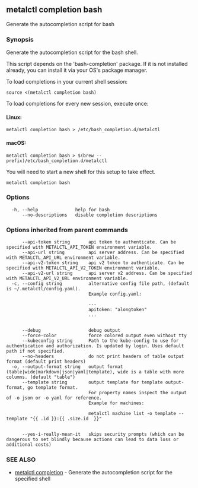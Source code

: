 ## metalctl completion bash

Generate the autocompletion script for bash

### Synopsis

Generate the autocompletion script for the bash shell.

This script depends on the 'bash-completion' package.
If it is not installed already, you can install it via your OS's package manager.

To load completions in your current shell session:

	source <(metalctl completion bash)

To load completions for every new session, execute once:

#### Linux:

	metalctl completion bash > /etc/bash_completion.d/metalctl

#### macOS:

	metalctl completion bash > $(brew --prefix)/etc/bash_completion.d/metalctl

You will need to start a new shell for this setup to take effect.


```
metalctl completion bash
```

### Options

```
  -h, --help              help for bash
      --no-descriptions   disable completion descriptions
```

### Options inherited from parent commands

```
      --api-token string       api token to authenticate. Can be specified with METALCTL_API_TOKEN environment variable.
      --api-url string         api server address. Can be specified with METALCTL_API_URL environment variable.
      --api-v2-token string    api v2 token to authenticate. Can be specified with METALCTL_API_V2_TOKEN environment variable.
      --api-v2-url string      api server v2 address. Can be specified with METALCTL_API_V2_URL environment variable.
  -c, --config string          alternative config file path, (default is ~/.metalctl/config.yaml).
                               Example config.yaml:
                               
                               ---
                               apitoken: "alongtoken"
                               ...
                               
                               
      --debug                  debug output
      --force-color            force colored output even without tty
      --kubeconfig string      Path to the kube-config to use for authentication and authorization. Is updated by login. Uses default path if not specified.
      --no-headers             do not print headers of table output format (default print headers)
  -o, --output-format string   output format (table|wide|markdown|json|yaml|template), wide is a table with more columns. (default "table")
      --template string        output template for template output-format, go template format.
                               For property names inspect the output of -o json or -o yaml for reference.
                               Example for machines:
                               
                               metalctl machine list -o template --template "{{ .id }}:{{ .size.id  }}"
                               
                               
      --yes-i-really-mean-it   skips security prompts (which can be dangerous to set blindly because actions can lead to data loss or additional costs)
```

### SEE ALSO

* [metalctl completion](metalctl_completion.md)	 - Generate the autocompletion script for the specified shell

